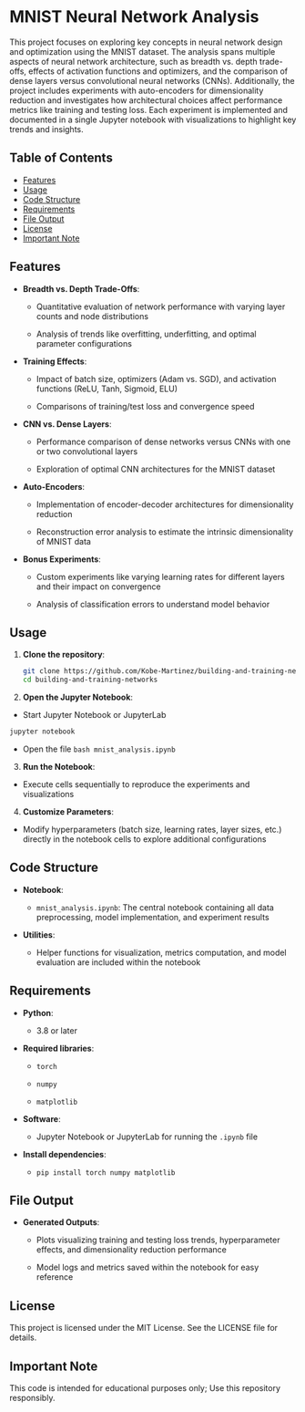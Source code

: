# MNIST Neural Network Analysis

This project focuses on exploring key concepts in neural network design and optimization using the MNIST dataset. The analysis spans multiple aspects of neural network architecture, such as breadth vs. depth trade-offs, effects of activation functions and optimizers, and the comparison of dense layers versus convolutional neural networks (CNNs). Additionally, the project includes experiments with auto-encoders for dimensionality reduction and investigates how architectural choices affect performance metrics like training and testing loss. Each experiment is implemented and documented in a single Jupyter notebook with visualizations to highlight key trends and insights.


## Table of Contents
- [Features](#features)
- [Usage](#usage)
- [Code Structure](#code-structure)
- [Requirements](#requirements)
- [File Output](#file-output)
- [License](#license)
- [Important Note](#important-note)


## Features

- **Breadth vs. Depth Trade-Offs**:

  - Quantitative evaluation of network performance with varying layer counts and node distributions

  - Analysis of trends like overfitting, underfitting, and optimal parameter configurations

- **Training Effects**:
 
  - Impact of batch size, optimizers (Adam vs. SGD), and activation functions (ReLU, Tanh, Sigmoid, ELU)

  - Comparisons of training/test loss and convergence speed

- **CNN vs. Dense Layers**:

  - Performance comparison of dense networks versus CNNs with one or two convolutional layers

  - Exploration of optimal CNN architectures for the MNIST dataset

- **Auto-Encoders**:

  - Implementation of encoder-decoder architectures for dimensionality reduction

  - Reconstruction error analysis to estimate the intrinsic dimensionality of MNIST data

- **Bonus Experiments**: 

  - Custom experiments like varying learning rates for different layers and their impact on convergence
    
  - Analysis of classification errors to understand model behavior
  

## Usage

1. **Clone the repository**:

   ```bash
   git clone https://github.com/Kobe-Martinez/building-and-training-networks.git
   cd building-and-training-networks

2. **Open the Jupyter Notebook**:

  - Start Jupyter Notebook or JupyterLab
    
   ```bash
   jupyter notebook
   ```

  - Open the file ```bash mnist_analysis.ipynb ```

3. **Run the Notebook**:

  - Execute cells sequentially to reproduce the experiments and visualizations

4. **Customize Parameters**:

  - Modify hyperparameters (batch size, learning rates, layer sizes, etc.) directly in the notebook cells to explore additional configurations
    
## Code Structure

- **Notebook**:

  - `mnist_analysis.ipynb`: The central notebook containing all data preprocessing, model implementation, and experiment results

- **Utilities**:

  - Helper functions for visualization, metrics computation, and model evaluation are included within the notebook


## Requirements

- **Python**:

  - 3.8 or later

- **Required libraries**:

  - `torch`

  - `numpy`

  - `matplotlib`
 
- **Software**:

  - Jupyter Notebook or JupyterLab for running the `.ipynb` file

- **Install dependencies**:

  - `pip install torch numpy matplotlib`
 

## File Output

- **Generated Outputs**:

  - Plots visualizing training and testing loss trends, hyperparameter effects, and dimensionality reduction performance

  - Model logs and metrics saved within the notebook for easy reference
 

## License

This project is licensed under the MIT License. See the LICENSE file for details.


## Important Note

This code is intended for educational purposes only; Use this repository responsibly.
